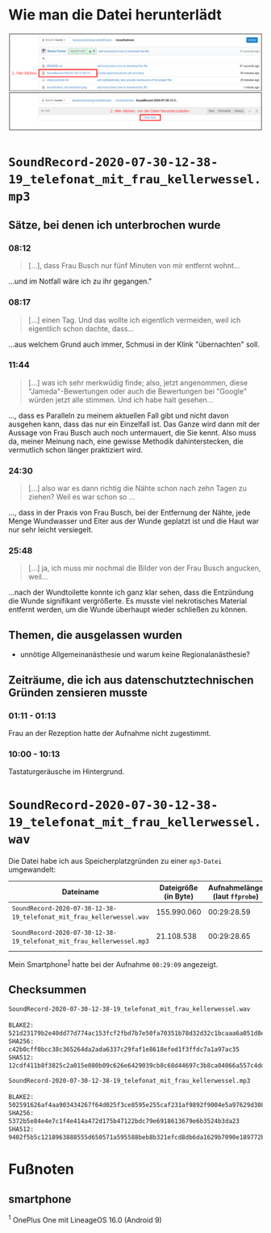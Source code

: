 # Wie man die Datei herunterlädt
[![tonaufnahme_herunterladen.png](tonaufnahme_herunterladen.png)](tonaufnahme_herunterladen.png)

# `SoundRecord-2020-07-30-12-38-19_telefonat_mit_frau_kellerwessel.mp3`
## Sätze, bei denen ich unterbrochen wurde
### 08:12
> [...], dass Frau Busch nur fünf Minuten von mir entfernt wohnt...

...und im Notfall wäre ich zu ihr gegangen."

### 08:17
> [...] einen Tag. Und das wollte ich eigentlich vermeiden, weil ich eigentlich schon dachte, dass...

...aus welchem Grund auch immer, Schmusi in der Klink "übernachten" soll.

### 11:44
> [...] was ich sehr merkwüdig finde; also, jetzt angenommen, diese "Jameda"-Bewertungen oder auch die Bewertungen bei "Google" würden jetzt alle stimmen. Und ich habe halt gesehen...

..., dass es Paralleln zu meinem aktuellen Fall gibt und nicht davon ausgehen kann, dass das nur ein Einzelfall ist. Das Ganze wird dann mit der Aussage von Frau Busch auch noch untermauert, die Sie kennt. Also muss da, meiner Meinung nach, eine gewisse Methodik dahinterstecken, die vermutlich schon länger praktiziert wird.

### 24:30
> [...] also war es dann richtig die Nähte schon nach zehn Tagen zu ziehen? Weil es war schon so ...

..., dass in der Praxis von Frau Busch, bei der Entfernung der Nähte, jede Menge Wundwasser und Eiter aus der Wunde geplatzt ist und die Haut war nur sehr leicht versiegelt.

### 25:48
> [...] ja, ich muss mir nochmal die Bilder von der Frau Busch angucken, weil...

...nach der Wundtoilette konnte ich ganz klar sehen, dass die Entzündung die Wunde signifikant vergrößerte. Es musste viel nekrotisches Material entfernt werden, um die Wunde überhaupt wieder schließen zu können.

## Themen, die ausgelassen wurden
* unnötige Allgemeinanästhesie und warum keine Regionalanästhesie?

## Zeiträume, die ich aus datenschutztechnischen Gründen zensieren musste
### 01:11 - 01:13
Frau an der Rezeption hatte der Aufnahme nicht zugestimmt.

### 10:00 - 10:13
Tastaturgeräusche im Hintergrund.

# `SoundRecord-2020-07-30-12-38-19_telefonat_mit_frau_kellerwessel.wav`
Die Datei habe ich aus Speicherplatzgründen zu einer `mp3-Datei` umgewandelt:

| Dateiname                                                             | Dateigröße (in Byte)        | Aufnahmelänge (laut `ffprobe`) | Kommentar
| --------------------------------------------------------------------- | --------------------------- | ---------------------------- | ---------
| `SoundRecord-2020-07-30-12-38-19_telefonat_mit_frau_kellerwessel.wav` | 155.990.060                 | 00:29:28.59                  | Originaldatei, unbearbeitet
| `SoundRecord-2020-07-30-12-38-19_telefonat_mit_frau_kellerwessel.mp3` | 21.108.538                  | 00:29:28.65                  | bearbeitet und umgewandelt

Mein Smartphone<sup>[1](README.md#user-content-smartphone)</sup> hatte bei der Aufnahme `00:29:09` angezeigt.

## Checksummen
```no-highlight
SoundRecord-2020-07-30-12-38-19_telefonat_mit_frau_kellerwessel.wav

BLAKE2: 521d23179b2e40dd77d774ac153fcf2fbd7b7e50fa70351b78d32d32c1bcaaa6a051d8eac4505bf1f676cee02dce57658c9bd5ec51fd0f2af42d1322293ce551
SHA256: c42b0cff0bcc38c365264da2ada6337c29faf1e8618efed1f3ffdc7a1a97ac35
SHA512: 12cdf411b8f3825c2a015e080b09c626e6429039cb8c68d44697c3b8ca04066a557c4dd2b5e55a9f3ba4ed1b2be3de14cdf868a3e32a4fffb22880e1f700d010
```
```no-highlight
SoundRecord-2020-07-30-12-38-19_telefonat_mit_frau_kellerwessel.mp3

BLAKE2: 502591626af4aa903434267f64d025f3ce8595e255caf231af9892f9004e5a97629d308aede6f87a3a2fd456499a00cf8061673fe586cfe9be75722b957c938c
SHA256: 5372b5e84e4e7c1f4e414a472d175b47122bdc79e6918613679e6b3524b3da23
SHA512: 9402f5b5c1218963888555d650571a595588beb8b321efcd8db6da1629b7090e189772b3a7cd869c1a84229943cdff009f7a0383dea8ee6b5575e6be69c69952
```
# Fußnoten
## smartphone
<sup>1</sup> OnePlus One mit LineageOS 16.0 (Android 9)
